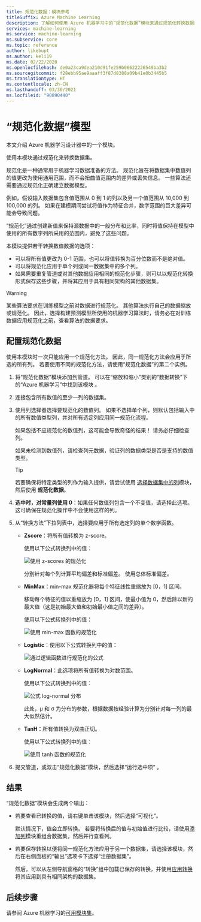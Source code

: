 ```yaml
---
title: 规范化数据：模块参考
titleSuffix: Azure Machine Learning
description: 了解如何使用 Azure 机器学习中的“规范化数据”模块来通过规范化转换数据集。
services: machine-learning
ms.service: machine-learning
ms.subservice: core
ms.topic: reference
author: likebupt
ms.author: keli19
ms.date: 02/22/2020
ms.openlocfilehash: de0a23ca9dea210d91fe259b06622226549ba3b2
ms.sourcegitcommit: f28ebb95ae9aaaff3f87d8388a09b41e0b3445b5
ms.translationtype: HT
ms.contentlocale: zh-CN
ms.lasthandoff: 03/30/2021
ms.locfileid: "90890440"
---
```

# <a name="normalize-data-module"></a>“规范化数据”模型

本文介绍 Azure 机器学习设计器中的一个模块。

使用本模块通过规范化来转换数据集。

规范化是一种通常用于机器学习数据准备的方法。 规范化旨在将数据集中数值列的值更改为使用通用范围，而不会扭曲值范围内的差异或丢失信息。 一些算法还需要通过规范化正确建立数据模型。

例如，假设输入数据集包含值范围从 0 到 1 的列以及另一个值范围从 10,000 到 100,000 的列。 如果在建模期间尝试将值作为特征合并，数字范围的巨大差异可能会导致问题。

“规范化”通过创建新值来保持源数据中的一般分布和比率，同时将值保持在模型中使用的所有数字列所采用的范围内，避免了这些问题。

本模块提供若干转换数值数据的选项：

- 可以将所有值更改为 0-1 范围，也可以将值转换为百分位数而不是绝对值。
- 可以将规范化应用于单个列或同一数据集中的多个列。
- 如果需要重复管道或对其他数据应用相同的规范化步骤，则可以以规范化转换形式保存这些步骤，并将其应用于具有相同架构的其他数据集。

> [!WARNING]
> 某些算法要求在训练模型之前对数据进行规范化。 其他算法执行自己的数据缩放或规范化。 因此，选择构建预测模型所使用的机器学习算法时，请务必在对训练数据应用规范化之前，查看算法的数据要求。

##  <a name="configure-normalize-data"></a>配置规范化数据

使用本模块时一次只能应用一个规范化方法。 因此，同一规范化方法会应用于所选的所有列。 若要使用不同的规范化方法，请使用“规范化数据”的第二个实例。

1. 将“规范化数据”模块添加到管道。 可以在“缩放和缩小”类别的“数据转换”下的“Azure 机器学习”中找到该模块 。

2. 连接包含所有数值的至少一列的数据集。

3. 使用列选择器选择要规范化的数值列。 如果不选择单个列，则默认包括输入中的所有数值类型列，并对所有选定列应用同一规范化流程。 

    如果包括不应规范化的数值列，这可能会导致奇怪的结果！ 请务必仔细检查列。

    如果未检测到数值列，请检查列元数据，验证列的数据类型是否是支持的数值类型。

    > [!TIP]
    > 若要确保将特定类型的列作为输入提供，请尝试使用 [选择数据集中的列](./select-columns-in-dataset.md)模块，然后使用 **规范化数据**。

4. **选中时，对常量列使用 0**：如果任何数值列包含一个不变值，请选择此选项。 这可确保在规范化操作中不会使用这样的列。

5. 从“转换方法”下拉列表中，选择要应用于所有选定列的单个数学函数。 
  
    - **Zscore**：将所有值转换为 z-score。
    
      使用以下公式转换列中的值：  
  
      ![使用 z&#45;scores 的规范化](media/module/aml-normalization-z-score.png)
  
      分别针对每个列计算平均偏差和标准偏差。 使用总体标准偏差。
  
    - **MinMax**：min-max 规范化器将每个特征线性重缩放为 [0，1] 区间。
    
      移动每个特征的值以重缩放为 [0，1] 区间，使最小值为 0，然后除以新的最大值（这是初始最大值和初始最小值之间的差异）。
      
      使用以下公式转换列中的值：  
  
      ![使用 min&#45;max 函数的规范化](media/module/aml-normalization-minmax.png "AML_normalization-minmax")  
  
    - **Logistic**：使用以下公式转换列中的值：

      ![通过逻辑函数进行规范化的公式](media/module/aml-normalization-logistic.png "AML_normalization-logistic")  
  
    - **LogNormal**：此选项将所有值转换为对数范围。
  
      使用以下公式转换列中的值：
  
      ![公式 log&#45;normal 分布](media/module/aml-normalization-lognormal.png "AML_normalization-lognormal")
    
      此处，μ 和 σ 为分布的参数，根据数据按经验计算为分别针对每一列的最大似然估计。  
  
    - **TanH**：所有值转换为双曲正切。
    
      使用以下公式转换列中的值：
    
      ![使用 tanh 函数的规范化](media/module/aml-normalization-tanh.png "AML_normalization-tanh")

6. 提交管道，或双击“规范化数据”模块，然后选择“运行选中项” 。 

## <a name="results"></a>结果

“规范化数据”模块会生成两个输出：

- 若要查看已转换的值，请右键单击该模块，然后选择“可视化”。

    默认情况下，值会立即转换。 若要将转换后的值与初始值进行比较，请使用[添加列](./add-columns.md)模块重组合数据集，然后并行查看列。

- 若要保存转换以便将同一规范化方法应用于另一个数据集，请选择该模块，然后在右侧面板的“输出”选项卡下选择“注册数据集”。

    然后，可以从左侧导航窗格的“转换”组中加载已保存的转换，并使用[应用转换](apply-transformation.md)将其应用到具有相同架构的数据集。  


## <a name="next-steps"></a>后续步骤

请参阅 Azure 机器学习的[可用模块集](module-reference.md)。 
